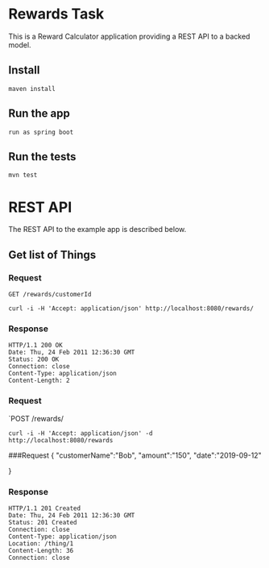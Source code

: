 # Rewards Task

This is a Reward Calculator application providing a REST
API to a backed model.



## Install

    maven install

## Run the app

    run as spring boot 

## Run the tests

    mvn test

# REST API

The REST API to the example app is described below.

## Get list of Things

### Request

`GET /rewards/customerId`

    curl -i -H 'Accept: application/json' http://localhost:8080/rewards/

### Response

    HTTP/1.1 200 OK
    Date: Thu, 24 Feb 2011 12:36:30 GMT
    Status: 200 OK
    Connection: close
    Content-Type: application/json
    Content-Length: 2

    


### Request

`POST /rewards/

    curl -i -H 'Accept: application/json' -d  http://localhost:8080/rewards
###Request
  {
  "customerName":"Bob",
  "amount":"150",
  "date":"2019-09-12"  


 }
### Response

    HTTP/1.1 201 Created
    Date: Thu, 24 Feb 2011 12:36:30 GMT
    Status: 201 Created
    Connection: close
    Content-Type: application/json
    Location: /thing/1
    Content-Length: 36
    Connection: close